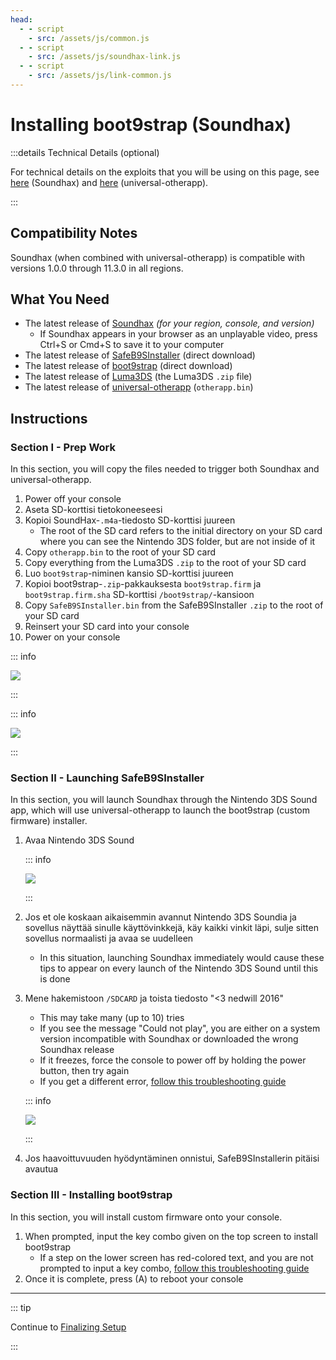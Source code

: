 ```yaml
---
head:
  - - script
    - src: /assets/js/common.js
  - - script
    - src: /assets/js/soundhax-link.js
  - - script
    - src: /assets/js/link-common.js
---
```


# Installing boot9strap (Soundhax)

:::details Technical Details (optional)

For technical details on the exploits that you will be using on this page, see [here](https://github.com/nedwill/soundhax) (Soundhax) and [here](https://github.com/TuxSH/universal-otherapp) (universal-otherapp).

:::

## Compatibility Notes

Soundhax (when combined with universal-otherapp) is compatible with versions 1.0.0 through 11.3.0 in all regions.

## What You Need

- The latest release of [Soundhax](http://soundhax.com) _(for your region, console, and version)_
    - If Soundhax appears in your browser as an unplayable video, press Ctrl+S or Cmd+S to save it to your computer
- The latest release of [SafeB9SInstaller](https://github.com/d0k3/SafeB9SInstaller/releases/download/v0.0.7/SafeB9SInstaller-20170605-122940.zip) (direct download)
- The latest release of [boot9strap](https://github.com/SciresM/boot9strap/releases/download/1.4/boot9strap-1.4.zip) (direct download)
- The latest release of [Luma3DS](https://github.com/LumaTeam/Luma3DS/releases/latest) (the Luma3DS `.zip` file)
- The latest release of [universal-otherapp](https://github.com/TuxSH/universal-otherapp/releases/latest) (`otherapp.bin`)

## Instructions

### Section I - Prep Work

In this section, you will copy the files needed to trigger both Soundhax and universal-otherapp.

1. Power off your console
2. Aseta SD-korttisi tietokoneeseesi
3. Kopioi SoundHax-`.m4a`-tiedosto SD-korttisi juureen
    - The root of the SD card refers to the initial directory on your SD card where you can see the Nintendo 3DS folder, but are not inside of it
4. Copy `otherapp.bin` to the root of your SD card
5. Copy everything from the Luma3DS `.zip` to the root of your SD card
6. Luo `boot9strap`-niminen kansio SD-korttisi juureen
7. Kopioi boot9strap-`.zip`-pakkauksesta `boot9strap.firm` ja `boot9strap.firm.sha` SD-korttisi `/boot9strap/`-kansioon
8. Copy `SafeB9SInstaller.bin` from the SafeB9SInstaller `.zip` to the root of your SD card
9. Reinsert your SD card into your console
10. Power on your console

::: info

![](/images/screenshots/soundhax/soundhax-root-layout.png)

:::

::: info

![](/images/screenshots/boot9strap-folder.png)

:::

### Section II - Launching SafeB9SInstaller

In this section, you will launch Soundhax through the Nintendo 3DS Sound app, which will use universal-otherapp to launch the boot9strap (custom firmware) installer.

1. Avaa Nintendo 3DS Sound

    ::: info

    ![](/images/screenshots/soundhax/soundhax-welcome.png)

    :::

2. Jos et ole koskaan aikaisemmin avannut Nintendo 3DS Soundia ja sovellus näyttää sinulle käyttövinkkejä, käy kaikki vinkit läpi, sulje sitten sovellus normaalisti ja avaa se uudelleen
    - In this situation, launching Soundhax immediately would cause these tips to appear on every launch of the Nintendo 3DS Sound until this is done

3. Mene hakemistoon `/SDCARD` ja toista tiedosto "<3 nedwill 2016"

    - This may take many (up to 10) tries
    - If you see the message "Could not play", you are either on a system version incompatible with Soundhax or downloaded the wrong Soundhax release
    - If it freezes, force the console to power off by holding the power button, then try again
    - If you get a different error, [follow this troubleshooting guide](troubleshooting-soundhax)

    ::: info

    ![](/images/screenshots/soundhax/soundhax-launch.png)

    :::

4. Jos haavoittuvuuden hyödyntäminen onnistui, SafeB9SInstallerin pitäisi avautua

### Section III - Installing boot9strap

In this section, you will install custom firmware onto your console.

1. When prompted, input the key combo given on the top screen to install boot9strap
    - If a step on the lower screen has red-colored text, and you are not prompted to input a key combo, [follow this troubleshooting guide](troubleshooting-soundhax)
2. Once it is complete, press (A) to reboot your console

<!--@include: ./_include/configure-luma3ds.md -->

<!--@include: ./_include/luma3ds-installed-note.md -->

___

::: tip

Continue to [Finalizing Setup](finalizing-setup)

:::
